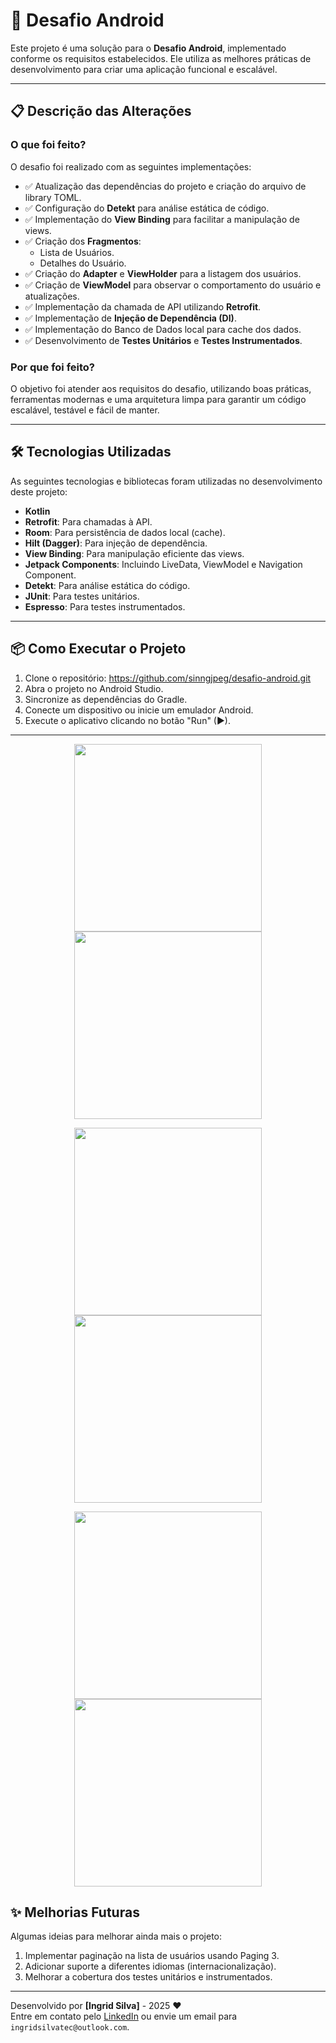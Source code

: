 # 🚀 Desafio Android

Este projeto é uma solução para o **Desafio Android**, implementado conforme os requisitos estabelecidos. Ele utiliza as melhores práticas de desenvolvimento para criar uma aplicação funcional e escalável.

---

## 📋 Descrição das Alterações

### O que foi feito?
O desafio foi realizado com as seguintes implementações:

- ✅ Atualização das dependências do projeto e criação do arquivo de library TOML.
- ✅ Configuração do **Detekt** para análise estática de código.
- ✅ Implementação do **View Binding** para facilitar a manipulação de views.
- ✅ Criação dos **Fragmentos**:
  - Lista de Usuários.
  - Detalhes do Usuário.
- ✅ Criação do **Adapter** e **ViewHolder** para a listagem dos usuários.
- ✅ Criação de **ViewModel** para observar o comportamento do usuário e atualizações.
- ✅ Implementação da chamada de API utilizando **Retrofit**.
- ✅ Implementação de **Injeção de Dependência (DI)**.
- ✅ Implementação do Banco de Dados local para cache dos dados.
- ✅ Desenvolvimento de **Testes Unitários** e **Testes Instrumentados**.

### Por que foi feito?
O objetivo foi atender aos requisitos do desafio, utilizando boas práticas, ferramentas modernas e uma arquitetura limpa para garantir um código escalável, testável e fácil de manter.

---

## 🛠️ Tecnologias Utilizadas

As seguintes tecnologias e bibliotecas foram utilizadas no desenvolvimento deste projeto:

- **Kotlin**
- **Retrofit**: Para chamadas à API.
- **Room**: Para persistência de dados local (cache).
- **Hilt (Dagger)**: Para injeção de dependência.
- **View Binding**: Para manipulação eficiente das views.
- **Jetpack Components**: Incluindo LiveData, ViewModel e Navigation Component.
- **Detekt**: Para análise estática do código.
- **JUnit**: Para testes unitários.
- **Espresso**: Para testes instrumentados.

---

## 📦 Como Executar o Projeto

1. Clone o repositório: https://github.com/sinngjpeg/desafio-android.git
2. Abra o projeto no Android Studio.
3. Sincronize as dependências do Gradle.
4. Conecte um dispositivo ou inicie um emulador Android.
5. Execute o aplicativo clicando no botão "Run" (▶).

---

<p align="center">
<img src="https://github.com/sinngjpeg/desafio-android/raw/fix/tests/images/sucesso.png" width="300">
<img src="https://github.com/sinngjpeg/desafio-android/raw/fix/tests/images/splash.png" width="300">
</p>
<p align="center">
<img src="https://github.com/sinngjpeg/desafio-android/raw/fix/tests/images/erro.png" width="300">
<img src="https://github.com/sinngjpeg/desafio-android/raw/fix/tests/images/detalhe.png" width="300">
</p>
<p align="center">
<img src="https://github.com/sinngjpeg/desafio-android/raw/fix/tests/images/carrengando.png" width="300">
<img src="https://github.com/sinngjpeg/desafio-android/raw/fix/tests/images/carregando-imagem.png" width="300">
</p>

## ✨ Melhorias Futuras

Algumas ideias para melhorar ainda mais o projeto:

1. Implementar paginação na lista de usuários usando Paging 3.
2. Adicionar suporte a diferentes idiomas (internacionalização).
3. Melhorar a cobertura dos testes unitários e instrumentados.

---

Desenvolvido por **[Ingrid Silva]** - 2025 ❤️  
Entre em contato pelo [LinkedIn](https://www.linkedin.com/in/ingridsilva95/) ou envie um email para `ingridsilvatec@outlook.com`.


   
